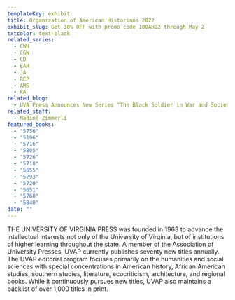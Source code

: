 ```yaml
---
templateKey: exhibit
title: Organization of American Historians 2022
exhibit_slug: Get 30% OFF with promo code 10OAH22 through May 2
txtcolor: text-black
related_series:
  - CWH
  - CGW
  - CD
  - EAH
  - JA
  - REP
  - AMS
  - RA
related_blog:
  - UVA Press Announces New Series "The Black Soldier in War and Society"
related_staff:
  - Nadine Zimmerli
featured_books:
  - "5756"
  - "5196"
  - "5716"
  - "5805"
  - "5726"
  - "5718"
  - "5655"
  - "5793"
  - "5720"
  - "5651"
  - "5768"
  - "5840"
date: ""
---
```

THE UNIVERSITY OF VIRGINIA PRESS was founded in 1963 to advance the intellectual interests not only of the University of Virginia, but of institutions of higher learning throughout the state. A member of the Association of University Presses, UVAP currently publishes seventy new titles annually. The UVAP editorial program focuses primarily on the humanities and social sciences with special concentrations in American history, African American studies, southern studies, literature, ecocriticism, architecture, and regional books. While it continuously pursues new titles, UVAP also maintains a backlist of over 1,000 titles in print.
